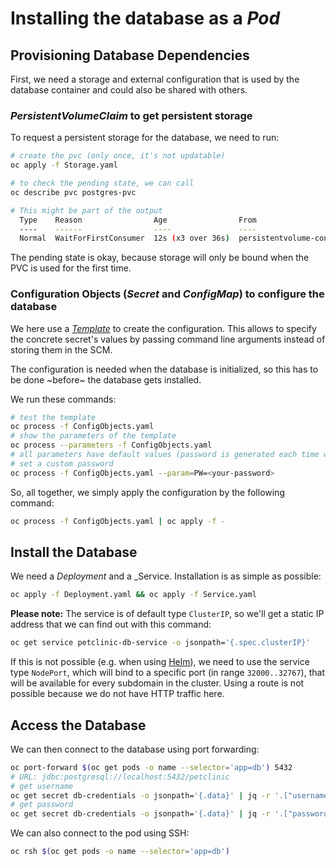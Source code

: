 # Installing the database as a _Pod_

## Provisioning Database Dependencies

First, we need a storage and external configuration that is used by the database container and could also be shared with others.

### _PersistentVolumeClaim_ to get persistent storage

To request a persistent storage for the database, we need to run:

```bash
# create the pvc (only once, it's not updatable)
oc apply -f Storage.yaml

# to check the pending state, we can call
oc describe pvc postgres-pvc

# This might be part of the output
  Type    Reason                Age                From                         Message
  ----    ------                ----               ----                         -------
  Normal  WaitForFirstConsumer  12s (x3 over 36s)  persistentvolume-controller  waiting for first consumer to be created before binding
```

The pending state is okay, because storage will only be bound when the PVC is used for the first time.

### Configuration Objects (_Secret_ and _ConfigMap_) to configure the database

We here use a [_Template_](https://docs.openshift.com/container-platform/4.16/openshift_images/using-templates.html)
to create the configuration. This allows to specify the concrete secret's values by passing command line arguments instead of storing them in the SCM.

The configuration is needed when the database is initialized, so this has to be done ~before~ the database gets installed.

We run these commands:

```bash
# test the template
oc process -f ConfigObjects.yaml
# show the parameters of the template
oc process --parameters -f ConfigObjects.yaml
# all parameters have default values (password is generated each time we apply)
# set a custom password
oc process -f ConfigObjects.yaml --param=PW=<your-password>
```

So, all together, we simply apply the configuration by the following command:

```bash
oc process -f ConfigObjects.yaml | oc apply -f -
```

## Install the Database

We need a _Deployment_ and a _Service. Installation is as simple as possible:

```bash
oc apply -f Deployment.yaml && oc apply -f Service.yaml
```

**Please note:** The service is of default type `ClusterIP`, so we'll get a static IP address that we can
find out with this command:

```bash
oc get service petclinic-db-service -o jsonpath='{.spec.clusterIP}'
```

If this is not possible (e.g. when using [Helm](../../../helm/README.md)), we need to use the service type
`NodePort`, which will bind to a specific port (in range `32000..32767`), that will be available for every
subdomain in the cluster. Using a route is not possible because we do not have HTTP traffic here.

## Access the Database

We can then connect to the database using port forwarding:

```bash
oc port-forward $(oc get pods -o name --selector='app=db') 5432
# URL: jdbc:postgresql://localhost:5432/petclinic
# get username
oc get secret db-credentials -o jsonpath='{.data}' | jq -r '.["username"]' | base64 --decode
# get password
oc get secret db-credentials -o jsonpath='{.data}' | jq -r '.["password"]' | base64 --decode

```

We can also connect to the pod using SSH:

```bash
oc rsh $(oc get pods -o name --selector='app=db')
```
